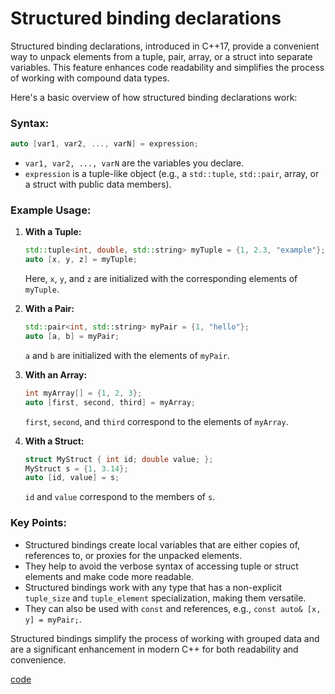 # Structured binding declarations

Structured binding declarations, introduced in C++17, provide a convenient way to unpack elements from a tuple, pair, array, or a struct into separate variables. This feature enhances code readability and simplifies the process of working with compound data types.

Here's a basic overview of how structured binding declarations work:

### Syntax:

```cpp
auto [var1, var2, ..., varN] = expression;
```

- `var1, var2, ..., varN` are the variables you declare.
- `expression` is a tuple-like object (e.g., a `std::tuple`, `std::pair`, array, or a struct with public data members).

### Example Usage:

1. **With a Tuple:**
   ```cpp
   std::tuple<int, double, std::string> myTuple = {1, 2.3, "example"};
   auto [x, y, z] = myTuple;
   ```
   Here, `x`, `y`, and `z` are initialized with the corresponding elements of `myTuple`.

2. **With a Pair:**
   ```cpp
   std::pair<int, std::string> myPair = {1, "hello"};
   auto [a, b] = myPair;
   ```
   `a` and `b` are initialized with the elements of `myPair`.

3. **With an Array:**
   ```cpp
   int myArray[] = {1, 2, 3};
   auto [first, second, third] = myArray;
   ```
   `first`, `second`, and `third` correspond to the elements of `myArray`.

4. **With a Struct:**
   ```cpp
   struct MyStruct { int id; double value; };
   MyStruct s = {1, 3.14};
   auto [id, value] = s;
   ```
   `id` and `value` correspond to the members of `s`.

### Key Points:

- Structured bindings create local variables that are either copies of, references to, or proxies for the unpacked elements.
- They help to avoid the verbose syntax of accessing tuple or struct elements and make code more readable.
- Structured bindings work with any type that has a non-explicit `tuple_size` and `tuple_element` specialization, making them versatile.
- They can also be used with `const` and references, e.g., `const auto& [x, y] = myPair;`.

Structured bindings simplify the process of working with grouped data and are a significant enhancement in modern C++ for both readability and convenience.


[code](../src/structured_binding_declaration.cpp)

